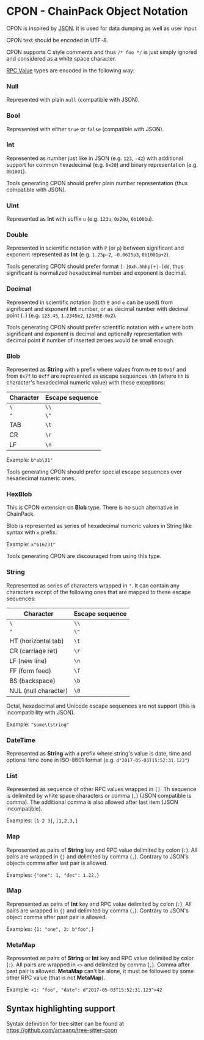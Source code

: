 # CPON - ChainPack Object Notation

CPON is inspired by [JSON](https://www.json.org/json-en.html). It is used for
data dumping as well as user input.

CPON text should be encoded in UTF-8.

CPON supports C style comments and thus `/* foo */` is just simply ignored and
considered as a white space character.

[RPC Value](./rpcvalue.md) types are encoded in the following way:

### Null
Represented with plain `null` (compatible with JSON).

### Bool
Represented with either `true` or `false` (compatible with JSON).

### Int
Represented as number just like in JSON (e.g. `123`, `-42`) with additional
support for common hexadecimal (e.g. `0x20`) and binary representation (e.g.
`0b1001`).

Tools generating CPON should prefer plain number representation (thus compatible
with JSON).

### UInt
Represented as **Int** with suffix `u` (e.g. `123u`, `0x20u`, `0b1001u`).

### Double
Represented in scientific notation with `P` (or `p`) between significant and
exponent represented as **Int** (e.g.  `1.25p-2`, `-0.0625p3`, `0b1001p+2`).

Tools generating CPON should prefer format `[-]0xh.hhhp[+|-]dd`, thus
significant is normalized hexadecimal number and exponent is decimal.

### Decimal
Represented in scientific notation (both `E` and `e` can be used) from
significant and exponent **Int** number, or as decimal number with decimal point
(`.`) (e.g.  `123.45`, `1.2345e2`, `12345E-0x2`).

Tools generating CPON should prefer scientific notation with `e` where both
significant and exponent is decimal and optionally representation with decimal
point if number of inserted zeroes would be small enough.

### Blob
Represented as **String** with `b` prefix where values from `0x00` to `0x1f` and
from `0x7f` to `0xff` are represented as escape sequences `\hh` (where `hh` is
character's hexadecimal numeric value) with these exceptions:

| Character | Escape sequence |
|-----------|-----------------|
| `\`       | `\\`            |
| `"`       | `\"`            |
| TAB       | `\t`            |
| CR        | `\r`            |
| LF        | `\n`            |

Example: `b"ab\31"`

Tools generating CPON should prefer special escape sequences over hexadecimal
numeric ones.

### HexBlob
This is CPON extension on **Blob** type. There is no such alternative in
ChainPack.

Blob is represented as series of hexadecimal numeric values in String like
syntax with `x` prefix.

Example: `x"616231"`

Tools generating CPON are discouraged from using this type.

### String
Represented as series of characters wrapped in `"`. It can contain any
characters except of the following ones that are mapped to these escape
sequences:

| Character            | Escape sequence |
|----------------------|-----------------|
| `\`                  | `\\`            |
| `"`                  | `\"`            |
| HT (horizontal tab)  | `\t`            |
| CR (carriage ret)    | `\r`            |
| LF (new line)        | `\n`            |
| FF (form feed)       | `\f`            |
| BS (backspace)       | `\b`            |
| NUL (null character) | `\0`            |

Octal, hexadecimal and Unicode escape sequences are not support (this is
incompatibility with JSON).

Example: `"some\tstring"`

### DateTime
Represented as **String** with `d` prefix where string's value is date, time and
optional time zone in ISO-8601 format (e.g. `d"2017-05-03T15:52:31.123"`)

### List
Represented as sequence of other RPC values wrapped in `[]`. Th sequence is
delimited by white space characters or comma (`,`) (JSON compatible is comma).
The additional comma is also allowed after last item (JSON incompatible).

Examples: `[1 2 3]`, `[1,2,3,]`

### Map
Represented as pairs of **String** key and RPC value delimited by colon (`:`).
All pairs are wrapped in `{}` and delimited by comma (`,`). Contrary to JSON's
objects comma after last pair is allowed.

Examples: `{"one": 1, "dec": 1.22,}`

### IMap
Reprensented as pairs of **Int** key and RPC value delimited by colon (`:`). All
pairs are wrapped in `{}` and delimited by comma (`,`). Contrary to JSON's
object comma after past pair is allowed.

Examples: `{1: "one", 2: b"foo",}`

### MetaMap
Represented as pairs of **String** or **Int** key and RPC value delimited by
color (`:`). All pairs are wrapped in `<>` and delimited by comma (`,`). Comma
after past pair is allowed. **MetaMap** can't be alone, it must be followed by
some other RPC value (that is not **MetaMap**).

Example: `<1: "foo", "date": d"2017-05-03T15:52:31.123">42`


## Syntax highlighting support
Syntax definition for tree sitter can be found at
<https://github.com/amaanq/tree-sitter-cpon>
